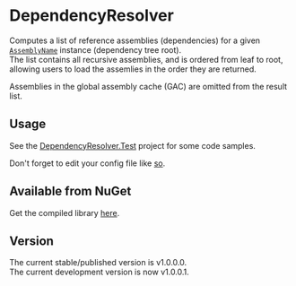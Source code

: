 # DependencyResolver

Computes a list of reference assemblies (dependencies) for a given [`AssemblyName`][1] instance (dependency tree root).<br/>
The list contains all recursive assemblies, and is ordered from leaf to root, allowing users to load the assemlies in the order they are returned.

Assemblies in the global assembly cache (GAC) are omitted from the result list.


## Usage

See the [DependencyResolver.Test][2] project for some code samples.

Don't forget to edit your config file like [so][3].


## Available from NuGet

Get the compiled library [here][4].


## Version

The current stable/published version is v1.0.0.0.<br/>
The current development version is now v1.0.0.1.


  [1]: http://msdn.microsoft.com/en-us/library/system.reflection.assemblyname.aspx
  [2]: DependencyResolver.Test
  [3]: DependencyResolver/App.config.sample
  [4]: https://nuget.org/packages/DependencyResolver/

